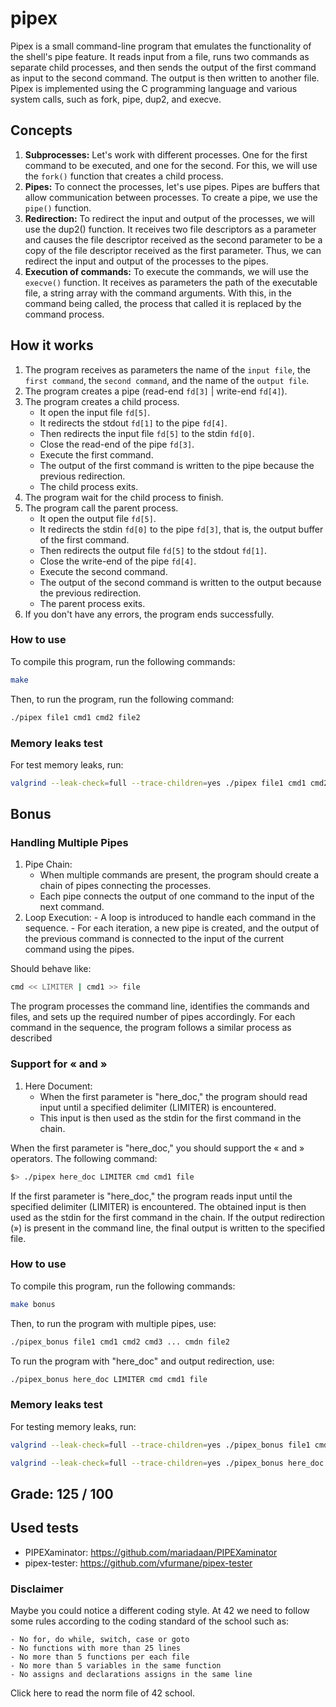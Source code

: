 
# pipex
Pipex is a small command-line program that emulates the functionality of the shell's pipe feature. It reads input from a file, runs two commands as separate child processes, and then sends the output of the first command as input to the second command. The output is then written to another file. Pipex is implemented using the C programming language and various system calls, such as fork, pipe, dup2, and execve.

## Concepts

1. **Subprocesses:** Let's work with different processes. One for the first command to be executed, and one for the second. For this, we will use the `fork()` function that creates a child process.
2. **Pipes:** To connect the processes, let's use pipes. Pipes are buffers that allow communication between processes. To create a pipe, we use the `pipe()` function.
3. **Redirection:** To redirect the input and output of the processes, we will use the dup2() function. It receives two file descriptors as a parameter and causes the file descriptor received as the second parameter to be a copy of the file descriptor received as the first parameter. Thus, we can redirect the input and output of the processes to the pipes.
4. **Execution of commands:** To execute the commands, we will use the `execve()` function. It receives as parameters the path of the executable file, a string array with the command arguments. With this, in the command being called, the process that called it is replaced by the command process.

## How it works

1. The program receives as parameters the name of the `input file`, the `first command`, the `second command`, and the name of the `output file`.
2. The program creates a pipe (read-end `fd[3]` | write-end `fd[4]`).
3. The program creates a child process.
	- It open the input file `fd[5]`.
	- It redirects the stdout `fd[1]` to the pipe `fd[4]`.
	- Then redirects the input file `fd[5]` to the stdin `fd[0]`.
	- Close the read-end of the pipe `fd[3]`.
	- Execute the first command.
	- The output of the first command is written to the pipe because the previous redirection.
	- The child process exits.
4. The program wait for the child process to finish.
5. The program call the parent process.
	- It open the output file `fd[5]`.
	- It redirects the stdin `fd[0]` to the pipe `fd[3]`, that is, the output buffer of the first command.
	- Then redirects the output file `fd[5]` to the stdout `fd[1]`.
	- Close the write-end of the pipe `fd[4]`.
	- Execute the second command.
	- The output of the second command is written to the output because the previous redirection.
	- The parent process exits.
6. If you don't have any errors, the program ends successfully.

### How to use
To compile this program, run the following commands:
```bash
make
```
Then, to run the program, run the following command:
```bash
./pipex file1 cmd1 cmd2 file2
```

### Memory leaks test
For test memory leaks, run:
```bash
valgrind --leak-check=full --trace-children=yes ./pipex file1 cmd1 cmd2 file2
```

## Bonus

### Handling Multiple Pipes

1. Pipe Chain:
	- When multiple commands are present, the program should create a chain of pipes connecting the processes.
 	- Each pipe connects the output of one command to the input of the next command.
2. Loop Execution:
        - A loop is introduced to handle each command in the sequence.
        - For each iteration, a new pipe is created, and the output of the previous command is connected to the input of the current command using the pipes.

Should behave like:
```bash
cmd << LIMITER | cmd1 >> file
```

The program processes the command line, identifies the commands and files, and sets up the required number of pipes accordingly.
For each command in the sequence, the program follows a similar process as described 


### Support for « and »

1. Here Document:
	- When the first parameter is "here_doc," the program should read input until a specified delimiter (LIMITER) is encountered.
	- This input is then used as the stdin for the first command in the chain.

When the first parameter is "here_doc," you should support the « and » operators. The following command:
```bash
$> ./pipex here_doc LIMITER cmd cmd1 file
```
If the first parameter is "here_doc," the program reads input until the specified delimiter (LIMITER) is encountered.
The obtained input is then used as the stdin for the first command in the chain.
If the output redirection (») is present in the command line, the final output is written to the specified file.


### How to use

To compile this program, run the following commands:
```bash
make bonus
```

Then, to run the program with multiple pipes, use:
```bash
./pipex_bonus file1 cmd1 cmd2 cmd3 ... cmdn file2
```

To run the program with "here_doc" and output redirection, use:
```bash
./pipex_bonus here_doc LIMITER cmd cmd1 file
```

### Memory leaks test

For testing memory leaks, run:
```bash
valgrind --leak-check=full --trace-children=yes ./pipex_bonus file1 cmd1 cmd2 cmd3 ... cmdn file2
```
```bash
valgrind --leak-check=full --trace-children=yes ./pipex_bonus here_doc LIMITER cmd cmd1 file
```

## Grade: 125 / 100

## Used tests
- PIPEXaminator: https://github.com/mariadaan/PIPEXaminator
- pipex-tester: https://github.com/vfurmane/pipex-tester

### Disclaimer

Maybe you could notice a different coding style. At 42 we need to follow some rules according to the coding standard of the school such as:
```
- No for, do while, switch, case or goto 
- No functions with more than 25 lines 
- No more than 5 functions per each file
- No more than 5 variables in the same function
- No assigns and declarations assigns in the same line
```
Click here to read the norm file of 42 school.

